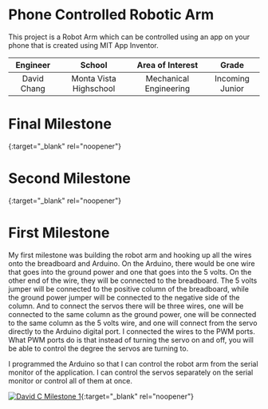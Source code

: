 ﻿# Phone Controlled Robotic Arm
This project is a Robot Arm which can be controlled using an app on your phone that is created using MIT App Inventor. 

| **Engineer** | **School** | **Area of Interest** | **Grade** |
|:--:|:--:|:--:|:--:|
| David Chang | Monta Vista Highschool | Mechanical Engineering | Incoming Junior

  
# Final Milestone
{:target="_blank" rel="noopener"}

# Second Milestone
{:target="_blank" rel="noopener"}
# First Milestone

My first milestone was building the robot arm and hooking up all the wires onto the breadboard and Arduino. On the Arduino, there would be one wire that goes into the ground power and one that goes into the 5 volts. On the other end of the wire, they will be connected to the breadboard. The 5 volts jumper will be connected to the positive column of the breadboard, while the ground power jumper will be connected to the negative side of the column. And to connect the servos there will be three wires, one will be connected to the same column as the ground power, one will be connected to the same column as the 5 volts wire, and one will connect from the servo directly to the Arduino digital port. I connected the wires to the PWM ports. What PWM ports do is that instead of turning the servo on and off, you will be able to control the degree the servos are turning to. 

I programmed the Arduino so that I can control the robot arm from the serial monitor of the application. I can control the servos separately on the serial monitor or control all of them at once.

[![David C Milestone 1](https://res.cloudinary.com/marcomontalbano/image/upload/v1624425325/video_to_markdown/images/youtube--ndd1jRbl1JI-c05b58ac6eb4c4700831b2b3070cd403.jpg)](https://www.youtube.com/watch?v=ndd1jRbl1JI "David C Milestone 1"){:target="_blank" rel="noopener"}
